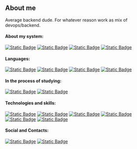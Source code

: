 ## About me

Average backend dude. For whatever reason work as mix of devops/backend.

#### About my system:
[![Static Badge](https://img.shields.io/badge/ArchLinux-11161c?style=for-the-badge&logo=archlinux)](https://archlinux.org/)
[![Static Badge](https://img.shields.io/badge/gnome-11161c?style=for-the-badge&logo=gnome)](https://gnome.org/)
[![Static Badge](https://img.shields.io/badge/MacOS-11161c?style=for-the-badge&logo=macos)](https://www.apple.com/macos/)
[![Static Badge](https://img.shields.io/badge/NeoVim-11161c?style=for-the-badge&logo=neovim)](https://neovim.io/)

#### Languages:

[![Static Badge](https://img.shields.io/badge/Csharp-11161c?style=for-the-badge&logo=dotnet)](https://dotnet.microsoft.com/)
[![Static Badge](https://img.shields.io/badge/Nix-11161c?style=for-the-badge&logo=nixos)](https://nixos.org/)
[![Static Badge](https://img.shields.io/badge/Python-11161c?style=for-the-badge&logo=python)](https://www.python.org/)
[![Static Badge](https://img.shields.io/badge/Ts-11161c?style=for-the-badge&logo=typescript)](https://www.typescriptlang.org/)

#### In the process of studying:

[![Static Badge](https://img.shields.io/badge/Go-11161c?style=for-the-badge&logo=go)](https://go.dev/)
[![Static Badge](https://img.shields.io/badge/rust-11161c?style=for-the-badge&logo=rust)](https://www.rust-lang.org/)

#### Technologies and skills:

[![Static Badge](https://img.shields.io/badge/Linux-11161c?style=for-the-badge&logo=linux)](https://www.linux.org/)
[![Static Badge](https://img.shields.io/badge/git-11161c?style=for-the-badge&logo=git)](https://git-scm.com/)
[![Static Badge](https://img.shields.io/badge/Docker-11161c?style=for-the-badge&logo=docker)](https://www.docker.com/)
[![Static Badge](https://img.shields.io/badge/Kubernetes-11161c?style=for-the-badge&logo=kubernetes)](https://kubernetes.io/)
[![Static Badge](https://img.shields.io/badge/Proxmox-11161c?style=for-the-badge&logo=proxmox)](https://proxmox.com/)
[![Static Badge](https://img.shields.io/badge/Arduino-11161c?style=for-the-badge&logo=arduino)](https://arduino.cc/)

#### Social and Contacts:

[![Static Badge](https://img.shields.io/badge/telegram-11161c?style=for-the-badge&logo=telegram)](https://t.me/Hlofiys)
[![Static Badge](https://img.shields.io/badge/discord-11161c?style=for-the-badge&logo=discord)](https://discordapp.com/users/345662238025318410)
